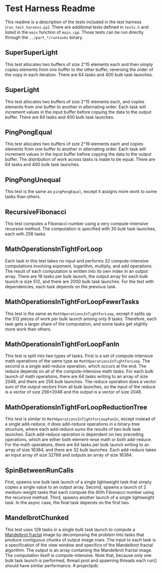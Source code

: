 # Test Harness Readme #
This readme is a description of the tests included in the test harness (`run_test_harness.py`). There are additional tests defined in `tests.h` and listed in the `main` function of `main.cpp`. Those tests can be run directly through the
`../part_*/runtasks` binary.

## SuperSuperLight ##
This test allocates two buffers of size 2^15 elements each and then simply copies elements from one buffer to the other buffer, reversing the order of the copy in each iteration. There are 64 tasks and 400 bulk task launches.

## SuperLight ##
This test allocates two buffers of size 2^15 elements each, and copies elements from one buffer to another in alternating order. Each task will increment values in the input buffer before copying the data to the output buffer. There are 64 tasks and 400 bulk task launches.

## PingPongEqual ##
This test allocates two buffers of size 2^19 elements each and copies elements from one buffer to another in alternating order. Each task will increment values in the input buffer before copying the data to the output buffer. The distribution of work across tasks is made to be equal. There are 64 tasks and 400 bulk task launches.

## PingPongUnequal ##
This test is the same as `pingPongEqual`, except it assigns more work to some tasks than others.

## RecursiveFibonacci ##
This test computes a Fibonacci number using a very compute-intensive recursive method. The computation is specified with 30 bulk task launches, each with 256 tasks. 

## MathOperationsInTightForLoop ##
Each task in this test takes no input and performs 32 compute-intensive computations involving exponent, logarithm, multiply, and add operations. The result of each computation is written into its own index in an output array. There are 16 tasks per bulk launch, the output array for each bulk launch is size 512, and there are 2000 bulk task launches. For the test with dependencies, each task depends on the previous task.

## MathOperationsInTightForLoopFewerTasks ##
This test is the same as `MathOperationsInTightForLoop`, except it splits up the 512 pieces of work per bulk launch among only 9 tasks. Therefore, each task gets a larger share of the computation, and some tasks get slightly more work than others.

## MathOperationsInTightForLoopFanIn ##
This test is split into two types of tasks. First is a set of compute-intensive math operations of the same type as `MathOperationsInTightForLoop`. The second is a single add-reduce operation, which occurs at the end. The reduce depends on all of the compute-intensive math tasks. For each bulk launch of math operations, there are 64 tasks writing to an array of size 2048, and there are 256 bulk launches. The reduce operation does a vector sum of the output vectors from all bulk launches, so the input of the reduce is a vector of size 256*2048 and the output is a vector of size 2048.

## MathOperationsInTightForLoopReductionTree ##
This test is similar to `MathOperationsInTightForLoopFanIn`, except instead of a single add-reduce, it does add-reduce operations in a binary-tree structure, where each add-reduce sums the results of two bulk task launches. Each add-reduce operation is dependent on two preceding operations, which are either both element-wise math or both add-reduce. For the math operations, there are 64 tasks per bulk launch writing to an array of size 16384, and there are 32 bulk launches. Each add-reduce takes an input array of size 32768 and outputs an array of size 16384.

## SpinBetweenRunCalls ##
First, spawns one bulk task launch of a single lightweight task that simply copies a single value to an output array. Second, spawns a launch of 2 medium-weight tasks that each compute the 40th Fibonacci number using the recursive method. Third, spawns another launch of a single lightweight task. In the async case, the final task depends on the first two.

## MandelbrotChunked ##
This test uses 128 tasks in a single bulk task launch to compute a [Mandelbrot fractal](https://en.wikipedia.org/wiki/Mandelbrot_set) image by decomposing the problem into tasks that produce contiguous chunks of output image rows. The input to each task is a specification of the view window and specifics of the Mandelbrot fractal algorithm. The output is an array containing the Mandelbrot fractal image. The computation itself is compute-intensive. Note that, because only one bulk task launch is performed, thread pool and spawning threads each run() should have similar performance.
#   p r o j e c t p d c  
 